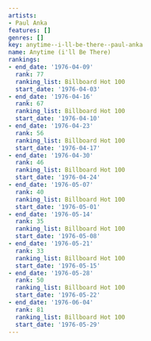 ```yaml
---
artists:
- Paul Anka
features: []
genres: []
key: anytime--i-ll-be-there--paul-anka
name: Anytime (i'll Be There)
rankings:
- end_date: '1976-04-09'
  rank: 77
  ranking_list: Billboard Hot 100
  start_date: '1976-04-03'
- end_date: '1976-04-16'
  rank: 67
  ranking_list: Billboard Hot 100
  start_date: '1976-04-10'
- end_date: '1976-04-23'
  rank: 56
  ranking_list: Billboard Hot 100
  start_date: '1976-04-17'
- end_date: '1976-04-30'
  rank: 46
  ranking_list: Billboard Hot 100
  start_date: '1976-04-24'
- end_date: '1976-05-07'
  rank: 40
  ranking_list: Billboard Hot 100
  start_date: '1976-05-01'
- end_date: '1976-05-14'
  rank: 35
  ranking_list: Billboard Hot 100
  start_date: '1976-05-08'
- end_date: '1976-05-21'
  rank: 33
  ranking_list: Billboard Hot 100
  start_date: '1976-05-15'
- end_date: '1976-05-28'
  rank: 50
  ranking_list: Billboard Hot 100
  start_date: '1976-05-22'
- end_date: '1976-06-04'
  rank: 81
  ranking_list: Billboard Hot 100
  start_date: '1976-05-29'
---
```


